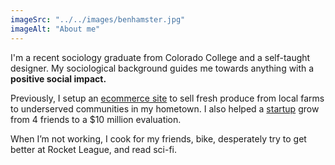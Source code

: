```yaml
---
imageSrc: "../../images/benhamster.jpg"
imageAlt: "About me"
---
```


I'm a recent sociology graduate from Colorado College and a self-taught designer. My sociological background guides me towards anything with a **positive social impact.**

Previously, I setup an [ecommerce site](https://phxfood.coop/pages/about-the-co-op) to sell fresh produce from local farms to underserved communities in my hometown. I also helped a [startup](https://contenda.co) grow from 4 friends to a $10 million evaluation. 

When I’m not working, I cook for my friends, bike, desperately try to get better at Rocket League, and read sci-fi.

